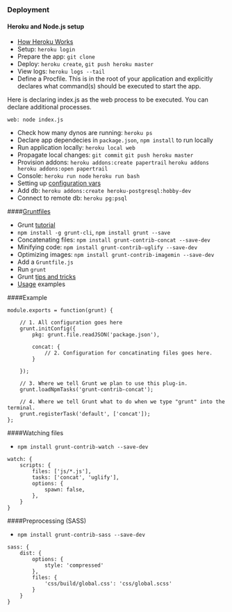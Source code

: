 ### Deployment

#### Heroku and Node.js setup

- [How Heroku Works](https://devcenter.heroku.com/articles/how-heroku-works)
- Setup: `heroku login`
- Prepare the app: `git clone`
- Deploy: `heroku create`, `git push heroku master`
- View logs: `heroku logs --tail`
- Define a Procfile. This is in the root of your application and explicitly declares what command(s) should be executed to start the app.

Here is declaring index.js as the web process to be executed. You can declare additional processes.

```
web: node index.js
```

- Check how many dynos are running: `heroku ps`
- Declare app dependecies in `package.json`, `npm install` to run locally
- Run application locally: `heroku local web`
- Propagate local changes: `git commit` `git push heroku master`
- Provision addons: `heroku addons:create papertrail` `heroku addons` ` heroku addons:open papertrail`
- Console: `heroku run node` `heroku run bash`
- Setting up [configuration vars](https://devcenter.heroku.com/articles/getting-started-with-nodejs#define-config-vars)
- Add db: `heroku addons:create heroku-postgresql:hobby-dev`
- Connect to remote db: `heroku pg:psql`

####[Gruntfiles](http://gruntjs.com/)

- Grunt [tutorial](https://24ways.org/2013/grunt-is-not-weird-and-hard/)
- `npm install -g grunt-cli`, `npm install grunt --save`
- Concatenating files: `npm install grunt-contrib-concat --save-dev`
- Minifying code: `npm install grunt-contrib-uglify --save-dev`
- Optimizing images: `npm install grunt-contrib-imagemin --save-dev`
- Add a `Gruntfile.js`
- Run `grunt`
- Grunt [tips and tricks](https://ponyfoo.com/articles/grunt-tips-and-tricks)
- [Usage](https://github.com/gruntjs/grunt-contrib-concat#usage-examples) examples

####Example

```
module.exports = function(grunt) {

    // 1. All configuration goes here 
    grunt.initConfig({
        pkg: grunt.file.readJSON('package.json'),

        concat: {
            // 2. Configuration for concatinating files goes here.
        }

    });

    // 3. Where we tell Grunt we plan to use this plug-in.
    grunt.loadNpmTasks('grunt-contrib-concat');

    // 4. Where we tell Grunt what to do when we type "grunt" into the terminal.
    grunt.registerTask('default', ['concat']);
};
```

####Watching files

- `npm install grunt-contrib-watch --save-dev`

```
watch: {
    scripts: {
        files: ['js/*.js'],
        tasks: ['concat', 'uglify'],
        options: {
            spawn: false,
        },
    } 
}
```

####Preprocessing (SASS)

- `npm install grunt-contrib-sass --save-dev`

```
sass: {
    dist: {
        options: {
            style: 'compressed'
        },
        files: {
            'css/build/global.css': 'css/global.scss'
        }
    } 
}
```

